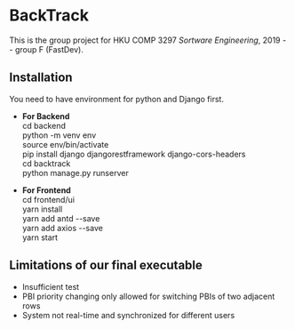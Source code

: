 # BackTrack
This is the group project for HKU COMP 3297 <em>Sortware Engineering</em>, 2019 -- group F (FastDev).
## Installation
You need to have environment for python and Django first.     

*   **For Backend**  
    cd backend  
    python -m venv env  
    source env/bin/activate  
    pip install django djangorestframework   django-cors-headers  
    cd backtrack  
    python manage.py runserver  

*   **For Frontend**  
    cd frontend/ui  
    yarn install  
    yarn add antd --save  
    yarn add axios --save  
    yarn start  

## Limitations of our final executable
* Insufficient test
* PBI priority changing only allowed for switching PBIs of two adjacent rows
* System not real-time and synchronized for different users